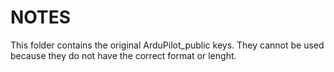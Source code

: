 # NOTES

This folder contains the original ArduPilot_public keys.
They cannot be used because they do not have the correct format
or lenght.